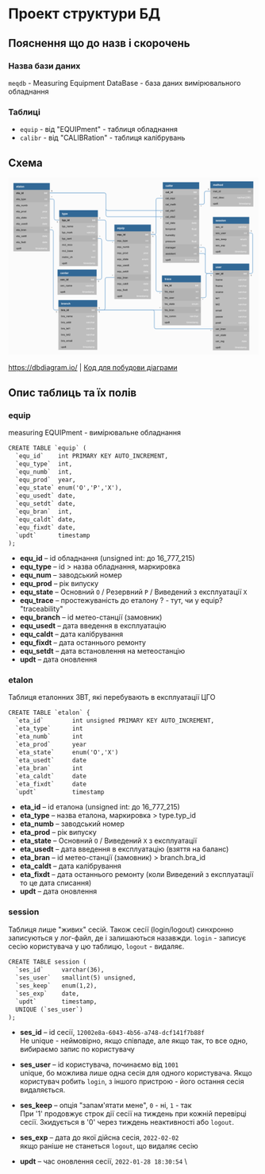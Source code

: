 # Проект структури БД

## Пояснення що до назв і скорочень

### Назва бази даних

`meqdb` - Measuring Equipment DataBase - база даних вимірювального обладнання

### Таблиці

- `equip` - від "EQUIPment" - таблиця обладнання
- `calibr` - від "CALIBRation" - таблиця калібрувань


## Схема

![medb.png](medb.png "Схема MEdb")

<https://dbdiagram.io/> | [Код для побудови діаграми](dbdiagram_code)

## Опис таблиць та їх полів

### equip 

measuring EQUIPment - вимірювальне обладнання

```mysql
CREATE TABLE `equip` (
  `equ_id`    int PRIMARY KEY AUTO_INCREMENT,
  `equ_type`  int,
  `equ_numb`  int,
  `equ_prod`  year,
  `equ_state` enum('O','P','X'),
  `equ_usedt` date,
  `equ_setdt` date,
  `equ_bran`  int,
  `equ_caldt` date,
  `equ_fixdt` date,
  `updt`      timestamp
);
```

- **equ_id**     – id обладнання (unsigned int: до 16_777_215)
- **equ_type**   – id > назва обладнання, маркировка
- **equ_num**    – заводський номер
- **equ_prod**   – рік випуску
- **equ_state**  – Основний `O` / Резервний `P` / Виведений з експлуатації `X`
- **equ_trace**  – простежуваність до еталону ? - тут, чи у equip? "traceability"
- **equ_branch** – id метео-станції (замовник)
- **equ_usedt**  – дата введення в експлуатацію
- **equ_caldt**  – дата калібрування
- **equ_fixdt**  – дата останнього ремонту
- **equ_setdt**  – дата встановлення на метеостанцію
- **updt**       – дата оновлення


### etalon

Таблиця еталонних ЗВТ, які перебувають в експлуатації ЦГО

```mysql
CREATE TABLE `etalon` {
  `eta_id`        int unsigned PRIMARY KEY AUTO_INCREMENT,
  `eta_type`      int
  `eta_numb`      int
  `eta_prod`      year
  `eta_state`     enum('O','X')
  `eta_usedt`     date
  `eta_bran`      int
  `eta_caldt`     date
  `eta_fixdt`     date
  `updt`          timestamp
```

- **eta_id**    – id еталона (unsigned int: до 16_777_215)
- **eta_type**  – назва еталона, маркировка > type.typ_id
- **eta_numb**  – заводський номер
- **eta_prod**  – рік випуску
- **eta_state** – Основний `O` / Виведений `X` з експлуатації
- **eta_usedt** – дата введення в експлуатацію (взяття на баланс)
- **eta_bran**  – id метео-станції (замовник) > branch.bra_id
- **eta_caldt** – дата калібрування
- **eta_fixdt** – дата останнього ремонту (коли Виведений з експлуатації то це дата списання)
- **updt**      – дата оновлення


### session 

Таблиця лише "живих" сесій. Також сесії (login/logout) синхронно записуються у лог-файл, де і залишаються назавжди.
`login` - записує сесію користувача у цю таблицю, `logout` - видаляє.

```mysql
CREATE TABLE session (
  `ses_id`     varchar(36),
  `ses_user`   smallint(5) unsigned,
  `ses_keep`   enum(1,2),
  `ses_exp`    date,
  `updt`       timestamp,
  UNIQUE (`ses_user`)
);
```
- **ses_id** – id сесії, `12002e8a-6043-4b56-a748-dcf141f7b88f` \
Не unique - неймовірно, якщо співпаде, але якщо так, то все одно, вибираємо запис по користувачу

- **ses_user** – id користувача, починаємо від `1001` \
unique, бо можлива лише одна сесія для одного користувача. Якщо користувач робить `login`, з іншого пристрою - його остання сесія видаляється.

- **ses_keep** – опція "запам'ятати мене", `0` - ні, `1` - так \
При '1' продовжує строк дії сесії на тиждень при кожній перевірці сесії. Зкидується в '0' через тиждень неактивності або `logout`.

- **ses_exp** – дата до якої дійсна сесія, `2022-02-02` \
якщо раніше не станеться `logout`, що видаляє сесію

- **updt** – час оновлення сесії, `2022-01-28 18:30:54` \

